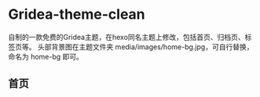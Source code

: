 # Gridea-theme-clean
自制的一款免费的Gridea主题，在hexo同名主题上修改，包括首页、归档页、标签页等。
头部背景图在主题文件夹 media/images/home-bg.jpg，可自行替换，命名为 home-bg 即可。
## 首页

